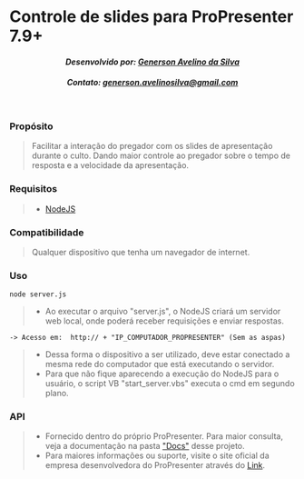 # Controle de slides para ProPresenter 7.9+

<h4 style="text-align: center;font-style: italic;">Desenvolvido por: <a href="https://github.com/GSTec-info" target="_blank">Generson Avelino da Silva</a></h4>
<h4 style="text-align: center;font-style: italic;">Contato: <a href="mailto:generson.avelinosilva@gmail.com" target="_blank">generson.avelinosilva@gmail.com</a></h4>
<br>

### Propósito

> Facilitar a interação do pregador com os slides de apresentação durante o culto. Dando maior controle ao pregador sobre o tempo de resposta e a velocidade da apresentação.

### Requisitos

> - [NodeJS](https://nodejs.org/en/download/prebuilt-installer)

### Compatibilidade

> Qualquer dispositivo que tenha um navegador de internet.

### Uso

    node server.js

> - Ao executar o arquivo "server.js", o NodeJS criará um servidor web local, onde poderá receber requisições e enviar respostas.

    -> Acesso em:  http:// + "IP_COMPUTADOR_PROPRESENTER" (Sem as aspas)

> - Dessa forma o dispositivo a ser utilizado, deve estar conectado a mesma rede do computador que está executando o servidor.
> - Para que não fique aparecendo a execução do NodeJS para o usuário, o script VB "start_server.vbs" executa o cmd em segundo plano.

### API

> - Fornecido dentro do próprio ProPresenter. Para maior consulta, veja a documentação na pasta ["Docs"](/Docs/API_ProPresenter/) desse projeto.
> - Para maiores informações ou suporte, visite o site oficial da empresa desenvolvedora do ProPresenter através do [Link](https://renewedvision.com/propresenter).
